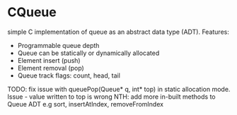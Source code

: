 # CQueue
simple C implementation of queue as an abstract data type (ADT).
Features:
- Programmable queue depth
- Queue can be statically or dynamically allocated
- Element insert (push)
- Element removal (pop)
- Queue track flags: count, head, tail

TODO: fix issue with queuePop(Queue* q, int* top) in static allocation mode. Issue - value written to top is wrong
NTH: add more in-built methods to Queue ADT e.g sort, insertAtIndex, removeFromIndex
